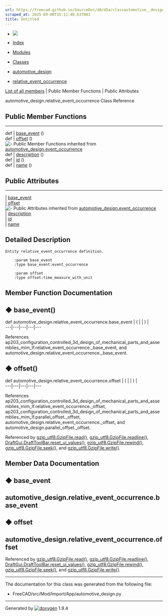 ```yaml
---
url: https://freecad.github.io/SourceDoc/d0/d5a/classautomotive__design_1_1relative__event__occurrence.html
scraped_at: 2025-09-08T15:11:40.637083
title: Untitled
---
```


  * [ ![](https://www.freecad.org/svg/logo-freecad.svg) ](https://freecadweb.org "FreeCAD")
  * [Index](../../index.html "Index")
  * [Modules](../../modules.html "Modules list")
  * [Classes](../../annotated.html "Annotated list")

  * [automotive_design](../../d4/ddf/namespaceautomotive__design.html)
  * [relative_event_occurrence](../../d0/d5a/classautomotive__design_1_1relative__event__occurrence.html)

[List of all members](../../d8/ddb/classautomotive__design_1_1relative__event__occurrence-members.html) | Public Member Functions | Public Attributes

automotive_design.relative_event_occurrence Class Reference

##  Public Member Functions  
  
---  
def | [base_event](../../d0/d5a/classautomotive__design_1_1relative__event__occurrence.html#a09fe351659df3e1521a1ab62fd0b706d) ()  
def | [offset](../../d0/d5a/classautomotive__design_1_1relative__event__occurrence.html#a40785ae20783bccb000331d1392bb10a) ()  
![-](../../closed.png) Public Member Functions inherited from
[automotive_design.event_occurrence](../../d9/dec/classautomotive__design_1_1event__occurrence.html)  
def | [description](../../d9/dec/classautomotive__design_1_1event__occurrence.html#a167d7e353205ca47c5066c25fd4e9098) ()  
def | [id](../../d9/dec/classautomotive__design_1_1event__occurrence.html#a29a63f3a5161b92078681da979434ca4) ()  
def | [name](../../d9/dec/classautomotive__design_1_1event__occurrence.html#a41814a63ae3770e477565fc84d958c07) ()  
  
##  Public Attributes  
  
---  
|
[base_event](../../d0/d5a/classautomotive__design_1_1relative__event__occurrence.html#af1d15f2027c8237de8e3238cc93566d6)  
|
[offset](../../d0/d5a/classautomotive__design_1_1relative__event__occurrence.html#a1fc658aed969c99303ef76d681e7c08c)  
![-](../../closed.png) Public Attributes inherited from
[automotive_design.event_occurrence](../../d9/dec/classautomotive__design_1_1event__occurrence.html)  
|
[description](../../d9/dec/classautomotive__design_1_1event__occurrence.html#a05977a815597c0e1f6cbbb4898814094)  
|
[id](../../d9/dec/classautomotive__design_1_1event__occurrence.html#a1c398ebff481d05636e042efae8d0d11)  
|
[name](../../d9/dec/classautomotive__design_1_1event__occurrence.html#ab78abb5d12ff69e2ff52a7760e828fd7)  
  
## Detailed Description

    
    
    Entity relative_event_occurrence definition.
    
        :param base_event
        :type base_event:event_occurrence
    
        :param offset
        :type offset:time_measure_with_unit

## Member Function Documentation

## ◆ base_event()

def automotive_design.relative_event_occurrence.base_event  | ( | | ) |   
---|---|---|---|---  
  
References
ap203_configuration_controlled_3d_design_of_mechanical_parts_and_assemblies_mim_lf.relative_event_occurrence._base_event,
and automotive_design.relative_event_occurrence._base_event.

## ◆ offset()

def automotive_design.relative_event_occurrence.offset  | ( | | ) |   
---|---|---|---|---  
  
References
ap203_configuration_controlled_3d_design_of_mechanical_parts_and_assemblies_mim_lf.relative_event_occurrence._offset,
ap203_configuration_controlled_3d_design_of_mechanical_parts_and_assemblies_mim_lf.parallel_offset._offset,
automotive_design.relative_event_occurrence._offset, and
automotive_design.parallel_offset._offset.

Referenced by
[gzip_utf8.GzipFile.read()](../../d2/dbe/classgzip__utf8_1_1GzipFile.html#a1997270eadc9247814e6a68f6a8a3ba1),
[gzip_utf8.GzipFile.readline()](../../d2/dbe/classgzip__utf8_1_1GzipFile.html#a17112c17fb6431a0d56b0108931c73e0),
[DraftGui.DraftToolBar.reset_ui_values()](../../d0/d91/classDraftGui_1_1DraftToolBar.html#a11a4795405a81e99d4ef83da82a65b9e),
[gzip_utf8.GzipFile.rewind()](../../d2/dbe/classgzip__utf8_1_1GzipFile.html#aee93e6718f3bf10452ff5254970d7886),
[gzip_utf8.GzipFile.seek()](../../d2/dbe/classgzip__utf8_1_1GzipFile.html#ac5b53848e16b6ba800ed9ac8d3f737c3),
and
[gzip_utf8.GzipFile.write()](../../d2/dbe/classgzip__utf8_1_1GzipFile.html#a3148c5b71cccbdfce05d52d31114810e).

## Member Data Documentation

## ◆ base_event

automotive_design.relative_event_occurrence.base_event  
---  
  
## ◆ offset

automotive_design.relative_event_occurrence.offset  
---  
  
Referenced by
[gzip_utf8.GzipFile.read()](../../d2/dbe/classgzip__utf8_1_1GzipFile.html#a1997270eadc9247814e6a68f6a8a3ba1),
[gzip_utf8.GzipFile.readline()](../../d2/dbe/classgzip__utf8_1_1GzipFile.html#a17112c17fb6431a0d56b0108931c73e0),
[DraftGui.DraftToolBar.reset_ui_values()](../../d0/d91/classDraftGui_1_1DraftToolBar.html#a11a4795405a81e99d4ef83da82a65b9e),
[gzip_utf8.GzipFile.rewind()](../../d2/dbe/classgzip__utf8_1_1GzipFile.html#aee93e6718f3bf10452ff5254970d7886),
[gzip_utf8.GzipFile.seek()](../../d2/dbe/classgzip__utf8_1_1GzipFile.html#ac5b53848e16b6ba800ed9ac8d3f737c3),
and
[gzip_utf8.GzipFile.write()](../../d2/dbe/classgzip__utf8_1_1GzipFile.html#a3148c5b71cccbdfce05d52d31114810e).

* * *

The documentation for this class was generated from the following file:

  * FreeCAD/src/Mod/Import/App/automotive_design.py

* * *

Generated by
[![doxygen](../../doxygen.svg)](https://www.doxygen.org/index.html) 1.9.4

